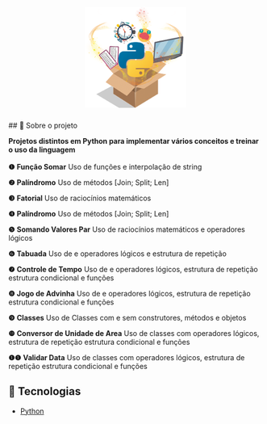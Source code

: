 <h1 align="center">
<img src="https://github.com/CristhianFSantos/Basic_python_projects/blob/main/logo.png?raw=true" alt="Logo" height="200">
</h1>
## 📖 Sobre o projeto

**Projetos distintos em Python para implementar vários conceitos e treinar o uso da linguagem**
<br>
<br>
**❶** **Função Somar**
Uso de funções e interpolação de string

**❷** **Palíndromo**
Uso de métodos [Join; Split; Len]

**❸** **Fatorial**
Uso de raciocínios matemáticos

**❹** **Palíndromo**
Uso de métodos [Join; Split; Len]

**❺** **Somando Valores Par**
Uso de raciocínios matemáticos e operadores lógicos

**❻** **Tabuada**
Uso de e operadores lógicos e estrutura de repetição

**❼** **Controle de Tempo**
Uso de e operadores lógicos, estrutura de repetição estrutura condicional e funções

**❽** **Jogo de Advinha**
Uso de e operadores lógicos, estrutura de repetição estrutura condicional e funções

**❾** **Classes**
Uso de Classes com e sem construtores, métodos e objetos

**❿** **Conversor de Unidade de Area**
Uso de classes com operadores lógicos, estrutura de repetição estrutura condicional e funções

**❶❶** **Validar Data**
Uso de classes com operadores lógicos, estrutura de repetição estrutura condicional e funções

## 🤖 Tecnologias

- [Python](https://www.w3schools.com/python/)
